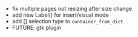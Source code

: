 - fix multiple pages not resizing after size change
- add new Label() for insert/visual mode
- add [] selection type to `container_from_dict`
- FUTURE: gtk plugin
